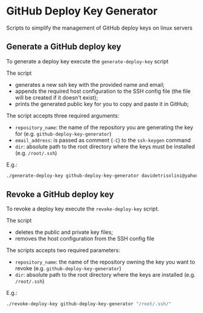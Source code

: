 # GitHub Deploy Key Generator

Scripts to simplify the management of GitHub deploy keys on linux servers

## Generate a GitHub deploy key

To generate a deploy key execute the `generate-deploy-key` script

The script

* generates a new ssh key with the provided name and email;
* appends the required host configuration to the SSH config file (the file will be created if it doesn't exist);
* prints the generated public key for you to copy and paste it in GitHub;

The script accepts three required arguments:

* `repository_name`: the name of the repository you are generating the key for (e.g. `github-deploy-key-generator`)
* `email_address`: is passed as comment (`-C`) to the `ssh-keygen` command
* `dir`: absolute path to the root directory where the keys must be installed (e.g. `/root/.ssh`)

E.g.: 

```bash
./generate-deploy-key github-deploy-key-generator davidetrisolini@yahoo.it "/root/.ssh/"
```

## Revoke a GitHub deploy key

To revoke a deploy key execute the `revoke-deploy-key` script.

The script

* deletes the public and private key files;
* removes the host configuration from the SSH config file

The scripts accepts two required parameters:

* `repository_name`: the name of the repository owning the key you want to revoke (e.g. `github-deploy-key-generator`)
* `dir`: absolute path to the root directory where the keys are installed (e.g. `/root/.ssh`)

E.g.: 

```bash
./revoke-deploy-key github-deploy-key-generator "/root/.ssh/"
```